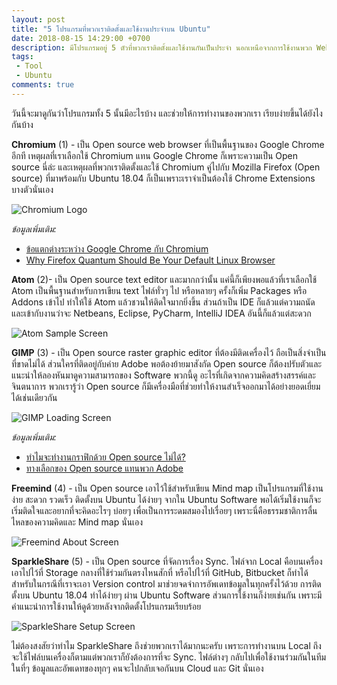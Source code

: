 ```yaml
---
layout: post
title: "5 โปรแกรมที่พวกเราติดตั้งและใช้งานประจำบน Ubuntu"
date: 2018-08-15 14:29:00 +0700
description: มีโปรแกรมอยู่ 5 ตัวที่พวกเราติดตั้งและใช้งานกันเป็นประจำ นอกเหนือจากการใช้งานพวก Web apps ต่างๆ ที่ไม่ต้องทำการติดตั้งแต่สามารถใช้งานผ่าน Browser ได้เลย
tags:
 - Tool
 - Ubuntu
comments: true
---
```

วันนี้จะมาดูกันว่าโปรแกรมทั้ง 5 นั้นมีอะไรบ้าง และช่วยให้การทำงานของพวกเรา เรียบง่ายขึ้นได้ยังไงกันบ้าง

**Chromium** (1) - เป็น Open source web browser ที่เป็นพื้นฐานของ Google Chrome อีกที เหตุผลที่เราเลือกใช้ Chromium แทน Google Chrome ก็เพราะความเป็น Open source นี่ล่ะ และเหตุผลที่พวกเราติดตั้งและใช้ Chromium คู่ไปกับ Mozilla Firefox (Open source) ที่มาพร้อมกับ Ubuntu 18.04 ก็เป็นเพราะเราจำเป็นต้องใช้ Chrome Extensions บางตัวนั่นเอง

![Chromium Logo](https://res.cloudinary.com/sdees-reallife/image/upload/v1535021902/Chromium_Material_Icon-256x256.png)

*ข้อมูลเพิ่มเติม:*
- [ข้อแตกต่างระหว่าง Google Chrome กับ Chromium](https://fossbytes.com/difference-google-chrome-vs-chromium-browser/)
- [Why Firefox Quantum Should Be Your Default Linux Browser](https://www.makeuseof.com/tag/firefox-quantum-linux-browser/)

**Atom** (2)- เป็น Open source text editor และมากกว่านั้น แค่นี้ก็เพียงพอแล้วที่เราเลือกใช้ Atom เป็นพื้นฐานสำหรับการเขียน text ไฟล์ทั่วๆ ไป หรือหลายๆ ครั้งก็เพิ่ม Packages หรือ Addons เข้าไป ทำให้ใช้ Atom แล้วชวนให้ติดใจมากยิ่งขึ้น ส่วนถ้าเป็น IDE ก็แล้วแต่ความถนัดและเข้ากับงานว่าจะ Netbeans, Eclipse, PyCharm, IntelliJ IDEA อันนี้ก็แล้วแต่สะดวก

![Atom Sample Screen](https://res.cloudinary.com/sdees-reallife/image/upload/c_scale,w_400/v1535022066/Screenshot_from_2018-08-23_18-00-26.png)

**GIMP** (3) - เป็น Open source raster graphic editor ที่ต้องมีติดเครื่องไว้ ถือเป็นสิ่งจำเป็นที่ขาดไม่ได้ ส่วนใครที่ติดอยู่กับค่าย Adobe พอต้องย้ายมาสังกัด Open source ก็ต้องปรับตัวและแนะนำให้ลองหันมาดูความสามารถของ Software พวกนี้ดู อะไรที่เกิดจากความคิดสร้างสรรค์และจินตนาการ พวกเรารู้ว่า Open source ก็มีเครื่องมือที่ช่วยทำให้งานสำเร็จออกมาได้อย่างยอดเยี่ยมได้เช่นเดียวกัน

![GIMP Loading Screen](https://res.cloudinary.com/sdees-reallife/image/upload/c_scale,w_400/v1535022349/Screenshot_from_2018-08-23_18-04-24.png)

*ข้อมูลเพิ่มเติม:*
- [ทำไมจะทำงานกราฟิกด้วย Open source ไม่ได้?](https://opensource.com/life/16/8/open-source-alternatives-graphic-design)
- [ทางเลือกของ Open source แทนพวก Adobe](https://itsfoss.com/adobe-alternatives-linux/)

**Freemind** (4) - เป็น Open source เอาไว้ใช้สำหรับเขียน Mind map เป็นโปรแกรมที่ใช้งานง่าย สะดวก รวดเร็ว ติดตั้งบน Ubuntu ได้ง่ายๆ จากใน Ubuntu Software พอได้เริ่มใช้งานก็จะเริ่มติดใจและอยากที่จะคิดอะไรๆ บ่อยๆ เพื่อเป็นการระดมสมองไปเรื่อยๆ เพราะนี่คือธรรมชาติการลื่นไหลของความคิดและ Mind map นั่นเอง

![Freemind About Screen](https://res.cloudinary.com/sdees-reallife/image/upload/c_scale,w_400/v1535023039/Screenshot_from_2018-08-23_18-16-04.png)

**SparkleShare** (5) - เป็น Open source ที่จัดการเรื่อง Sync. ไฟล์จาก Local คือบนเครื่อง เอาไปไว้ที่ Storage กลางที่ใช้ร่วมกันตรงไหนสักที่ หรือไปไว้ที่ GitHub, Bitbucket ก็ทำได้ สำหรับในกรณีที่เราจะเอา Version control มาช่วยจดจำการอัพเดทข้อมูลในทุกครั้งไว้ด้วย การติดตั้งบน Ubuntu 18.04 ทำได้ง่ายๆ ผ่าน Ubuntu Software ส่วนการใช้งานก็ง่ายเช่นกัน เพราะมีคำแนะนำการใช้งานให้ดูด้วยหลังจากติดตั้งโปรแกรมเรียบร้อย

![SparkleShare Setup Screen](https://res.cloudinary.com/sdees-reallife/image/upload/c_scale,w_400/v1535023399/Screenshot_from_2018-08-23_18-22-51.png)

ไม่ต้องสงสัยว่าทำไม SparkleShare ถึงช่วยพวกเราได้มากนะครับ เพราะการทำงานบน Local ถึงจะใช้ไฟล์บนเครื่องก็ตามแต่พวกเราก็ยังต้องการที่จะ Sync. ไฟล์ต่างๆ กลับไปเพื่อใช้งานร่วมกันในทีม ในที่ๆ ข้อมูลและอัพเดทของทุกๆ คนจะไปกลับเจอกันบน Cloud และ Git นั่นเอง
